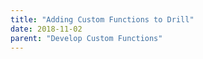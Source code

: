```yaml
---
title: "Adding Custom Functions to Drill"
date: 2018-11-02
parent: "Develop Custom Functions"
---  
```


